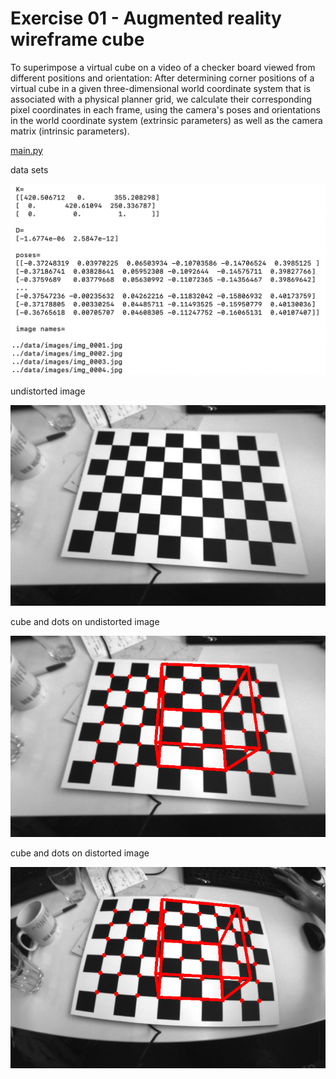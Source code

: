 # Exercise 01 - Augmented reality wireframe cube

To superimpose a virtual cube on a video of a checker board viewed from different positions and orientation: 
After determining corner positions of a virtual cube in a given three-dimensional world coordinate system that is associated with a physical planner grid, 
we calculate their corresponding pixel coordinates in each frame, using the camera's poses and orientations in the world coordinate system (extrinsic parameters) as well as the camera matrix (intrinsic parameters).

[main.py](https://github.com/teruyuki-yamasaki/VAMR/blob/main/exercise01/code/main.py)

data sets 

<img src="https://github.com/teruyuki-yamasaki/VAMR/blob/main/exercise01/results/dataset.png"/>

undistorted image

<img src="https://github.com/teruyuki-yamasaki/VAMR/blob/main/exercise01/results/undistorted.png"/>

cube and dots on undistorted image 

<img src="https://github.com/teruyuki-yamasaki/VAMR/blob/main/exercise01/results/cube_dots_undistorted.png"/>

cube and dots on distorted image 


<img src="https://github.com/teruyuki-yamasaki/VAMR/blob/main/exercise01/results/cube_dots_distorted.png"/>

